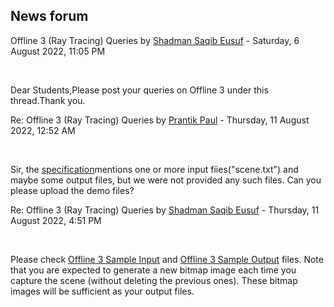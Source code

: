 <h2>News forum</h2><a href="https://moodle.cse.buet.ac.bd/user/view.php?id=1531&course=707"></a>
Offline 3 (Ray Tracing) Queries
by <a href="https://moodle.cse.buet.ac.bd/user/view.php?id=1531&course=707">Shadman Saqib Eusuf</a> - Saturday, 6 August 2022, 11:05 PM


 

Dear Students,Please post your queries on Offline 3 under this thread.Thank you.<br />





<a href="https://moodle.cse.buet.ac.bd/user/view.php?id=1508&course=707"></a>
Re: Offline 3 (Ray Tracing) Queries
by <a href="https://moodle.cse.buet.ac.bd/user/view.php?id=1508&course=707">Prantik  Paul</a> - Thursday, 11 August 2022, 12:52 AM


 

Sir, the <a href="https://docs.google.com/document/d/1rBSjA3x-J-Ca8cw11tWEKszJuk3TB8uM5TbvImCjv-o/edit">specification</a>mentions one or more input fiies("scene.txt") and maybe some output files, but we were not provided any such files. Can you please upload the demo files?<br />





<a href="https://moodle.cse.buet.ac.bd/user/view.php?id=1531&course=707"></a>
Re: Offline 3 (Ray Tracing) Queries
by <a href="https://moodle.cse.buet.ac.bd/user/view.php?id=1531&course=707">Shadman Saqib Eusuf</a> - Thursday, 11 August 2022, 4:51 PM


 

Please check <a href="..%5C..%5Cfile%5CSample_Input.txt">Offline 3 Sample Input</a> and <a href="..%5C..%5Cfile%5CSample_Output.bmp">Offline 3 Sample Output</a> files. Note that you are expected to generate a new bitmap image each time you capture the scene (without deleting the previous ones). These bitmap images will be sufficient as your output files.











